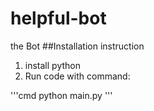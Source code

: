 # helpful-bot
the Bot
##Installation instruction
1) install python
2) Run code with command:

'''cmd
python main.py
'''
